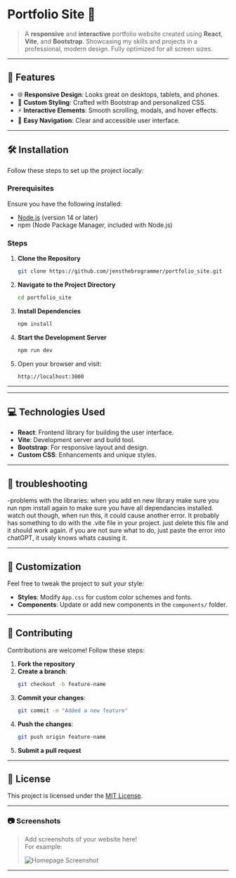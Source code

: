 # Portfolio Site 🌟

> A **responsive** and **interactive** portfolio website created using **React**, **Vite**, and **Bootstrap**. Showcasing my skills and projects in a professional, modern design. Fully optimized for all screen sizes.

---

## 🚀 Features

- 🌐 **Responsive Design**: Looks great on desktops, tablets, and phones.
- 🎨 **Custom Styling**: Crafted with Bootstrap and personalized CSS.
- ⚡ **Interactive Elements**: Smooth scrolling, modals, and hover effects.
- 🧭 **Easy Navigation**: Clear and accessible user interface.

---

## 🛠️ Installation

Follow these steps to set up the project locally:

### Prerequisites

Ensure you have the following installed:

- [Node.js](https://nodejs.org/) (version 14 or later)
- npm (Node Package Manager, included with Node.js)

### Steps

1. **Clone the Repository**

   ```bash
   git clone https://github.com/jensthebrogrammer/portfolio_site.git
   ```

2. **Navigate to the Project Directory**

   ```bash
   cd portfolio_site
   ```

3. **Install Dependencies**

   ```bash
   npm install
   ```

4. **Start the Development Server**

   ```bash
   npm run dev
   ```

5. Open your browser and visit:
   ```
   http://localhost:3000
   ```

---


---

## 💻 Technologies Used

- **React**: Frontend library for building the user interface.
- **Vite**: Development server and build tool.
- **Bootstrap**: For responsive layout and design.
- **Custom CSS**: Enhancements and unique styles.

---
## 🔨 troubleshooting
-problems with the libraries:
when you add en new library make sure you run npm install again to make sure you have all dependancies installed.
watch out though, when run this, it could cause another error. It probably has something to do with the .vite file in your project.
just delete this file and it should work again. if you are not sure what to do, just paste the error into chatGPT, it usaly knows whats causing it.

---

## 🌟 Customization

Feel free to tweak the project to suit your style:

- **Styles**: Modify `App.css` for custom color schemes and fonts.
- **Components**: Update or add new components in the `components/` folder.

---

## 🤝 Contributing

Contributions are welcome! Follow these steps:

1. **Fork the repository**  
2. **Create a branch**:  
   ```bash
   git checkout -b feature-name
   ```
3. **Commit your changes**:  
   ```bash
   git commit -m "Added a new feature"
   ```
4. **Push the changes**:  
   ```bash
   git push origin feature-name
   ```
5. **Submit a pull request**

---

## 📜 License

This project is licensed under the [MIT License](LICENSE).

---

### 📷 Screenshots

> Add screenshots of your website here!  
> For example:
>
> ![Homepage Screenshot](url-to-screenshot)

---
